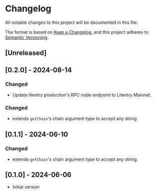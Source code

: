 # Changelog

All notable changes to this project will be documented in this file.

The format is based on [Keep a Changelog](https://keepachangelog.com/en/1.0.0/),
and this project adheres to [Semantic Versioning](https://semver.org/spec/v2.0.0.html).

## [Unreleased]

## [0.2.0] - 2024-08-14

### Changed

- Update litentry production's RPC node endpoint to Litentry Mainnet.

### Changed

- extends `getChain`'s chain argument type to accept any string.

## [0.1.1] - 2024-06-10

### Changed

- extends `getChain`'s chain argument type to accept any string.

## [0.1.0] - 2024-06-06

- Initial version

